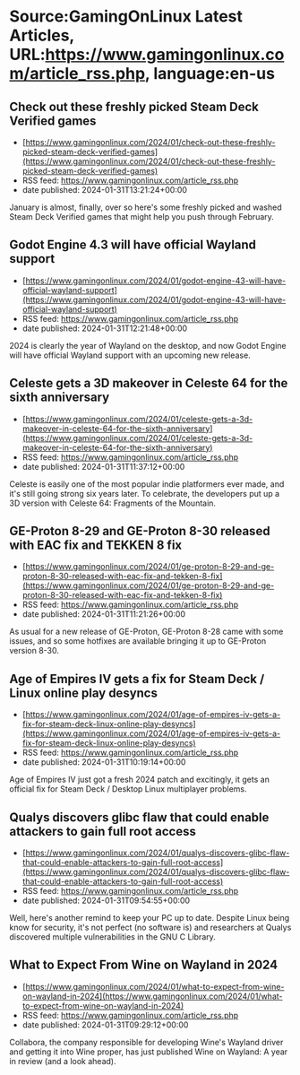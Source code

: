 # Source:GamingOnLinux Latest Articles, URL:https://www.gamingonlinux.com/article_rss.php, language:en-us

## Check out these freshly picked Steam Deck Verified games
 - [https://www.gamingonlinux.com/2024/01/check-out-these-freshly-picked-steam-deck-verified-games](https://www.gamingonlinux.com/2024/01/check-out-these-freshly-picked-steam-deck-verified-games)
 - RSS feed: https://www.gamingonlinux.com/article_rss.php
 - date published: 2024-01-31T13:21:24+00:00

January is almost, finally, over so here's some freshly picked and washed Steam Deck Verified games that might help you push through February.

## Godot Engine 4.3 will have official Wayland support
 - [https://www.gamingonlinux.com/2024/01/godot-engine-43-will-have-official-wayland-support](https://www.gamingonlinux.com/2024/01/godot-engine-43-will-have-official-wayland-support)
 - RSS feed: https://www.gamingonlinux.com/article_rss.php
 - date published: 2024-01-31T12:21:48+00:00

2024 is clearly the year of Wayland on the desktop, and now Godot Engine will have official Wayland support with an upcoming new release.

## Celeste gets a 3D makeover in Celeste 64 for the sixth anniversary
 - [https://www.gamingonlinux.com/2024/01/celeste-gets-a-3d-makeover-in-celeste-64-for-the-sixth-anniversary](https://www.gamingonlinux.com/2024/01/celeste-gets-a-3d-makeover-in-celeste-64-for-the-sixth-anniversary)
 - RSS feed: https://www.gamingonlinux.com/article_rss.php
 - date published: 2024-01-31T11:37:12+00:00

Celeste is easily one of the most popular indie platformers ever made, and it's still going strong six years later. To celebrate, the developers put up a 3D version with Celeste 64: Fragments of the Mountain.

## GE-Proton 8-29 and GE-Proton 8-30 released with EAC fix and TEKKEN 8 fix
 - [https://www.gamingonlinux.com/2024/01/ge-proton-8-29-and-ge-proton-8-30-released-with-eac-fix-and-tekken-8-fix](https://www.gamingonlinux.com/2024/01/ge-proton-8-29-and-ge-proton-8-30-released-with-eac-fix-and-tekken-8-fix)
 - RSS feed: https://www.gamingonlinux.com/article_rss.php
 - date published: 2024-01-31T11:21:26+00:00

As usual for a new release of GE-Proton, GE-Proton 8-28 came with some issues, and so some hotfixes are available bringing it up to GE-Proton version 8-30.

## Age of Empires IV gets a fix for Steam Deck / Linux online play desyncs
 - [https://www.gamingonlinux.com/2024/01/age-of-empires-iv-gets-a-fix-for-steam-deck-linux-online-play-desyncs](https://www.gamingonlinux.com/2024/01/age-of-empires-iv-gets-a-fix-for-steam-deck-linux-online-play-desyncs)
 - RSS feed: https://www.gamingonlinux.com/article_rss.php
 - date published: 2024-01-31T10:19:14+00:00

Age of Empires IV just got a fresh 2024 patch and excitingly, it gets an official fix for Steam Deck / Desktop Linux multiplayer problems.

## Qualys discovers glibc flaw that could enable attackers to gain full root access
 - [https://www.gamingonlinux.com/2024/01/qualys-discovers-glibc-flaw-that-could-enable-attackers-to-gain-full-root-access](https://www.gamingonlinux.com/2024/01/qualys-discovers-glibc-flaw-that-could-enable-attackers-to-gain-full-root-access)
 - RSS feed: https://www.gamingonlinux.com/article_rss.php
 - date published: 2024-01-31T09:54:55+00:00

Well, here's another remind to keep your PC up to date. Despite Linux being know for security, it's not perfect (no software is) and researchers at Qualys discovered multiple vulnerabilities in the GNU C Library.

## What to Expect From Wine on Wayland in 2024
 - [https://www.gamingonlinux.com/2024/01/what-to-expect-from-wine-on-wayland-in-2024](https://www.gamingonlinux.com/2024/01/what-to-expect-from-wine-on-wayland-in-2024)
 - RSS feed: https://www.gamingonlinux.com/article_rss.php
 - date published: 2024-01-31T09:29:12+00:00

Collabora, the company responsible for developing Wine's Wayland driver and getting it into Wine proper, has just published Wine on Wayland: A year in review (and a look ahead).

